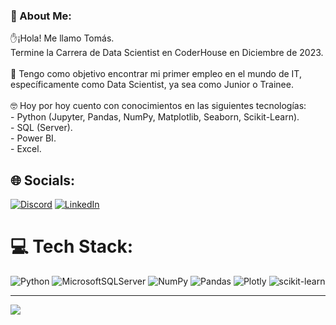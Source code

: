 ### 💫 About Me:
✋¡Hola! Me llamo Tomás. <br>Termine la Carrera de Data Scientist en CoderHouse en Diciembre de 2023.<br><br>🎯 Tengo como objetivo encontrar mi primer empleo en el mundo de IT, específicamente como Data Scientist, ya sea como Junior o Trainee.<br><br>🤓 Hoy por hoy cuento con conocimientos en las siguientes tecnologías:<br>- Python (Jupyter, Pandas, NumPy, Matplotlib, Seaborn, Scikit-Learn).<br>- SQL (Server).<br>- Power BI.<br>- Excel.


## 🌐 Socials:
[![Discord](https://img.shields.io/badge/Discord-%237289DA.svg?logo=discord&logoColor=white)](https://discord.gg/_tomasmartinez) [![LinkedIn](https://img.shields.io/badge/LinkedIn-%230077B5.svg?logo=linkedin&logoColor=white)](https://linkedin.com/in/https://www.linkedin.com/in/tom%C3%A1s-mart%C3%ADnez-datascience/) 

# 💻 Tech Stack:
![Python](https://img.shields.io/badge/python-3670A0?style=for-the-badge&logo=python&logoColor=ffdd54) ![MicrosoftSQLServer](https://img.shields.io/badge/Microsoft%20SQL%20Sever-CC2927?style=for-the-badge&logo=microsoft%20sql%20server&logoColor=white) ![NumPy](https://img.shields.io/badge/numpy-%23013243.svg?style=for-the-badge&logo=numpy&logoColor=white) ![Pandas](https://img.shields.io/badge/pandas-%23150458.svg?style=for-the-badge&logo=pandas&logoColor=white) ![Plotly](https://img.shields.io/badge/Plotly-%233F4F75.svg?style=for-the-badge&logo=plotly&logoColor=white) ![scikit-learn](https://img.shields.io/badge/scikit--learn-%23F7931E.svg?style=for-the-badge&logo=scikit-learn&logoColor=white)


---
[![](https://visitcount.itsvg.in/api?id=MTomasMartnez&icon=0&color=0)](https://visitcount.itsvg.in)

<!-- Proudly created with GPRM ( https://gprm.itsvg.in ) -->
